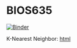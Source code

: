 # BIOS635

[![Binder](https://mybinder.org/badge_logo.svg)](https://mybinder.org/v2/gh/aprilsno/BIOS635/HEAD)

K-Nearest Neighbor: [html](https://www.dropbox.com/s/ttcegdn6365b5e0/obrien_knn_jan18.html?dl=0)
